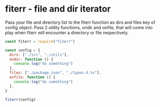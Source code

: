 # fiterr - file and dir iterator

Pass your file and directory list to the fiterr function as dirs and files key of config object.
Pass 2 utility functions, ondir and onfile, that will come into play when fiterr will encounter a directory or file respectively.

```js
const fiterr = require("fiterr")

const config = {
  dirs: ["./src", "./utils"],
  ondir: function () {
    console.log("do something")
  },
  files: ["./package.json", "./types.d.ts"],
  onfile: function () {
    console.log("do something")
  },
}

fiterr(config)
```
